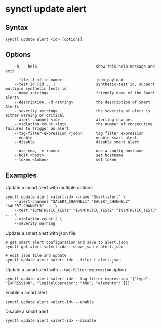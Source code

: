 # synctl update alert

## Syntax
```
synctl update alert <id> [options]
```

## Options
```
    -h, --help                          show this help message and exit

    --file,-f <file-name>               json payload
    --test id [id ...]                  synthetic-test id, support multiple synthetic tests id
    --name <string>                     friendly name of the Smart Alerts
    --description, -d <string>          the description of Smart Alerts
    --severity <string>                 the severity of alert is either warning or critical
    --alert-channel <id>                alerting channel
    --violation-count <int>             the number of consecutive failures to trigger an alert
    --tag-filter-expression <json>      tag filter expression
    --enable                            enable smart alert
    --disable                           disable smart alert

    --use-env, -e <name>                use a config hostname
    --host <host>                       set hostname
    --token <token>                     set token
```

## Examples

Update a smart alert with multiple options
```
synctl update alert <alert-id> --name "Smart-alert" \
    --alert-channel "$ALERT_CHANNEL1" "$ALERT_CHANNEL2" "$ALERT_CHANNEL3" ... \
    --test "$SYNTHETIC_TEST1" "$SYNTHETIC_TEST2" "$SYNTHETIC_TEST3" ... \
    --violation-count 2 \
    --severity warning
```

Update a smart alert with json file.

```
# get smart alert configuration and save to alert.json
synctl get alert <alert-id> --show-json > alert.json

# edit json file and update
synctl update alert <alert-id> --file/-f alert.json
```

Update a smart alert with `--tag-filter-expression` option
```
synctl update alert <alert-id> --tag-filter-expression '{"type": "EXPRESSION", "logicalOperator": "AND", "elements": []}'
```

Enable a smart alert
```
synctl update alert <alert-id> --enable
```

Disable a smart alert.
```
synctl update alert <alert-id> --disable
```
